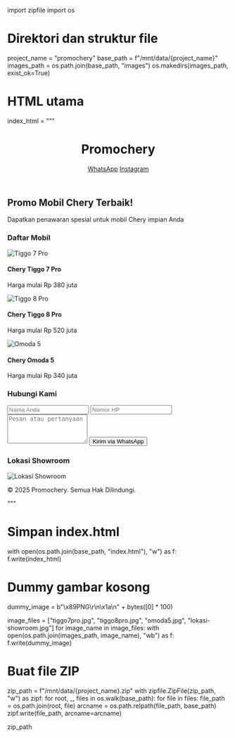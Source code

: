 import zipfile
import os

# Direktori dan struktur file
project_name = "promochery"
base_path = f"/mnt/data/{project_name}"
images_path = os.path.join(base_path, "images")
os.makedirs(images_path, exist_ok=True)

# HTML utama
index_html = """<!DOCTYPE html>
<html lang="id">
<head>
  <meta charset="UTF-8" />
  <meta name="viewport" content="width=device-width, initial-scale=1.0" />
  <title>Promochery - Jual Mobil Chery</title>
  <link href="https://cdn.jsdelivr.net/npm/tailwindcss@2.2.19/dist/tailwind.min.css" rel="stylesheet">
</head>
<body class="bg-gray-100 font-sans">
  <header class="bg-red-600 text-white p-4">
    <div class="container mx-auto flex justify-between items-center">
      <h1 class="text-2xl font-bold">Promochery</h1>
      <div>
        <a href="https://wa.me/6289517530559" class="mr-4 hover:underline">WhatsApp</a>
        <a href="https://instagram.com/rizkisaputra.chry" target="_blank" class="hover:underline">Instagram</a>
      </div>
    </div>
  </header>

  <section class="bg-white py-12 text-center">
    <h2 class="text-3xl font-bold text-gray-800">Promo Mobil Chery Terbaik!</h2>
    <p class="mt-2 text-gray-600">Dapatkan penawaran spesial untuk mobil Chery impian Anda</p>
  </section>

  <section class="py-10">
    <div class="container mx-auto">
      <h3 class="text-xl font-semibold mb-6 text-center">Daftar Mobil</h3>
      <div class="grid grid-cols-1 md:grid-cols-3 gap-6">
        <div class="bg-white rounded-lg shadow p-4">
          <img src="images/tiggo7pro.jpg" alt="Tiggo 7 Pro" class="rounded mb-4">
          <h4 class="text-lg font-bold">Chery Tiggo 7 Pro</h4>
          <p class="text-sm text-gray-600">Harga mulai Rp 380 juta</p>
        </div>
        <div class="bg-white rounded-lg shadow p-4">
          <img src="images/tiggo8pro.jpg" alt="Tiggo 8 Pro" class="rounded mb-4">
          <h4 class="text-lg font-bold">Chery Tiggo 8 Pro</h4>
          <p class="text-sm text-gray-600">Harga mulai Rp 520 juta</p>
        </div>
        <div class="bg-white rounded-lg shadow p-4">
          <img src="images/omoda5.jpg" alt="Omoda 5" class="rounded mb-4">
          <h4 class="text-lg font-bold">Chery Omoda 5</h4>
          <p class="text-sm text-gray-600">Harga mulai Rp 340 juta</p>
        </div>
      </div>
    </div>
  </section>

  <section class="bg-white py-10">
    <div class="container mx-auto max-w-xl">
      <h3 class="text-xl font-semibold mb-4 text-center">Hubungi Kami</h3>
      <form action="https://wa.me/6289517530559" method="get" target="_blank" class="space-y-4">
        <input type="text" placeholder="Nama Anda" required class="w-full p-2 border rounded">
        <input type="tel" placeholder="Nomor HP" required class="w-full p-2 border rounded">
        <textarea placeholder="Pesan atau pertanyaan" rows="4" required class="w-full p-2 border rounded"></textarea>
        <button type="submit" class="w-full bg-red-600 text-white p-2 rounded hover:bg-red-700">Kirim via WhatsApp</button>
      </form>
    </div>
  </section>

  <section class="py-10 bg-gray-100">
    <div class="container mx-auto text-center">
      <h3 class="text-xl font-semibold mb-4">Lokasi Showroom</h3>
      <img src="images/lokasi-showroom.jpg" alt="Lokasi Showroom" class="mx-auto rounded shadow">
    </div>
  </section>

  <footer class="bg-red-600 text-white text-center p-4">
    <p>&copy; 2025 Promochery. Semua Hak Dilindungi.</p>
  </footer>
</body>
</html>"""

# Simpan index.html
with open(os.path.join(base_path, "index.html"), "w") as f:
    f.write(index_html)

# Dummy gambar kosong
dummy_image = b"\x89PNG\r\n\x1a\n" + bytes([0] * 100)

image_files = ["tiggo7pro.jpg", "tiggo8pro.jpg", "omoda5.jpg", "lokasi-showroom.jpg"]
for image_name in image_files:
    with open(os.path.join(images_path, image_name), "wb") as f:
        f.write(dummy_image)

# Buat file ZIP
zip_path = f"/mnt/data/{project_name}.zip"
with zipfile.ZipFile(zip_path, "w") as zipf:
    for root, _, files in os.walk(base_path):
        for file in files:
            file_path = os.path.join(root, file)
            arcname = os.path.relpath(file_path, base_path)
            zipf.write(file_path, arcname=arcname)

zip_path
